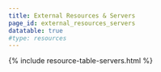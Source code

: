 ```yaml
---
title: External Resources & Servers
page_id: external_resources_servers
datatable: true
#type: resources
---
```


{% include resource-table-servers.html %}
